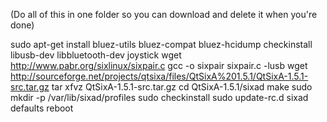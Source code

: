 (Do all of this in one folder so you can download and delete it when you're done)

sudo apt-get install bluez-utils bluez-compat bluez-hcidump checkinstall libusb-dev  libbluetooth-dev joystick
wget http://www.pabr.org/sixlinux/sixpair.c
gcc -o sixpair sixpair.c -lusb
wget http://sourceforge.net/projects/qtsixa/files/QtSixA%201.5.1/QtSixA-1.5.1-src.tar.gz
tar xfvz QtSixA-1.5.1-src.tar.gz
cd QtSixA-1.5.1/sixad
make
sudo mkdir -p /var/lib/sixad/profiles
sudo checkinstall
sudo update-rc.d sixad defaults
reboot